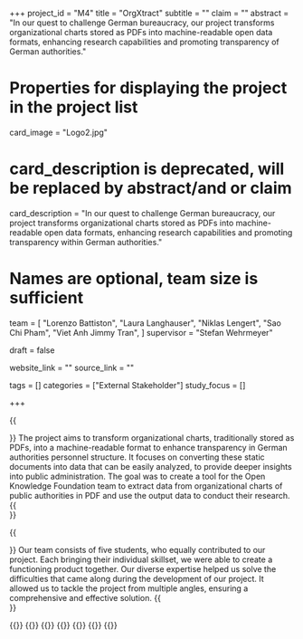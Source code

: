 +++
project_id = "M4"
title = "OrgXtract"
subtitle = ""
claim = ""
abstract = "In our quest to challenge German bureaucracy, our project transforms organizational charts stored as PDFs into machine-readable open data formats, enhancing research capabilities and promoting transparency of German authorities."

# Properties for displaying the project in the project list
card_image = "Logo2.jpg"
# card_description is deprecated, will be replaced by abstract/and or claim
card_description = "In our quest to challenge German bureaucracy, our project transforms organizational charts stored as PDFs into machine-readable open data formats, enhancing research capabilities and promoting transparency within German authorities." 

# Names are optional, team size is sufficient
team = [
    "Lorenzo Battiston",
    "Laura Langhauser", 
    "Niklas Lengert",
    "Sao Chi Pham",
    "Viet Anh Jimmy Tran",
]
supervisor =  "Stefan Wehrmeyer"

draft = false

website_link = ""
source_link = ""

tags = []
categories = ["External Stakeholder"]
study_focus = []

+++



{{<section title="Our Goal">}}
The project aims to transform organizational charts, traditionally stored as PDFs, into a machine-readable format to enhance transparency in German authorities personnel structure. It focuses on converting these static documents into data that can be easily analyzed, to provide deeper insights into public administration.
The goal was to create a tool for the Open Knowledge Foundation team to extract data from organizational charts of public authorities in PDF and use the output data to conduct their research.
{{</section>}}


{{<section title="The Team">}}
Our team consists of five students, who equally contributed to our project. Each bringing their individual skillset, we were able to create a functioning product together. 
Our diverse expertise helped us solve the difficulties that came along during the development of our project. It allowed us to tackle the project from multiple angles, ensuring a comprehensive and effective solution.
{{</section>}} 

{{<gallery>}}
{{<team-member image="IMG_8353 2.jpg" name="Lorenzo Battiston">}}
{{<team-member image="IMG_8360 2.jpg" name="Laura Langhauser">}}
{{<team-member image="IMG_8326 2.jpg" name="Niklas Lengert">}}
{{<team-member image="IMG_8340 2.jpg" name="Sao Chi Pham">}}
{{<team-member image="IMG_8339 2.jpg" name="Viet Anh Jimmy Tran">}}
{{</gallery>}}

